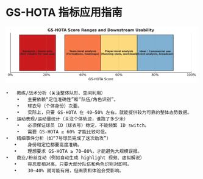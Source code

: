 # GS-HOTA 指标应用指南

![alt text](assets/image.png)

	•	教练/战术分析（关注整体队形、空间利用）
		•	主要依赖“定位准确性”和“队伍/角色识别”。
		•	球衣号（个体身份）次要。
		•	实际上，只要 GS-HOTA 在 40–50% 左右，就能提供较为可靠的整体态势数据。
	•	运动表现/运动量统计（关注个体轨迹，谁跑了多少米）
		•	必须保证球员 ID（球衣号）稳定，不能频繁 ID switch。
		•	需要 GS-HOTA ≥ 60% 才能比较可信。
	•	精细事件分析（如“7号球员完成了这次助攻”）
	   •	身份和定位都要高度准确。
	   •	理想要求 GS-HOTA ≥ 70–80%，才能避免大规模误报。
	•	商业/粉丝互动（例如自动生成 highlight 视频、虚拟解说）
	   •	容忍度相对高，只要大部分队伍和角色识别对即可。
	   •	30–40% 就可能有用，但画质和体验会受影响。